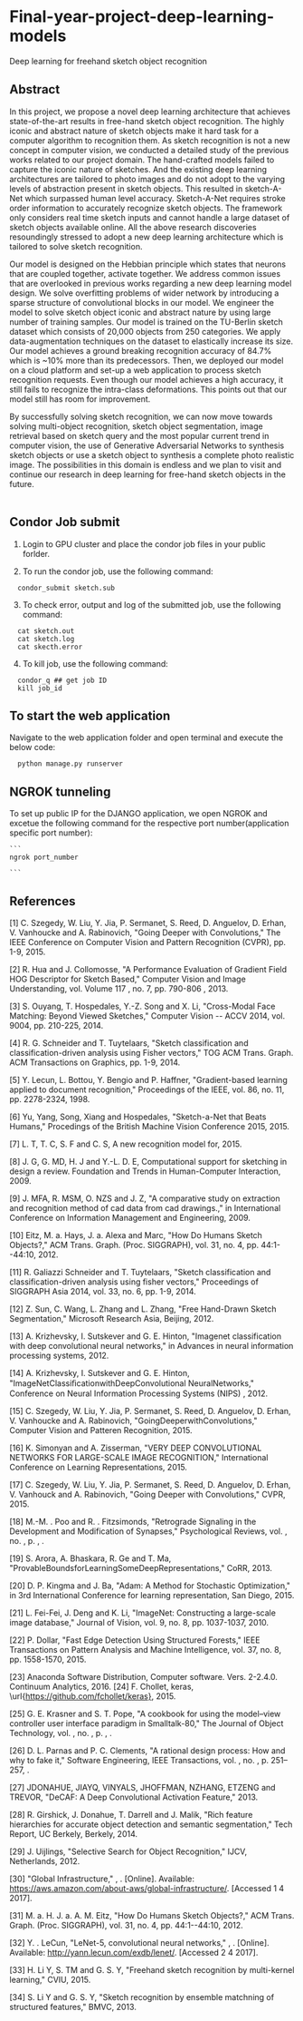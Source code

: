 # Final-year-project-deep-learning-models
Deep learning for freehand sketch object recognition 

## Abstract 
In this project, we propose a novel deep learning architecture that achieves state-of-the-art results in free-hand sketch object recognition. The highly iconic and abstract nature of sketch objects make it hard task for a computer algorithm to recognition them.  As sketch recognition is not a new concept in computer vision, we conducted a detailed study of the previous works related to our project domain. The hand-crafted models failed to capture the iconic nature of sketches. And the existing deep learning architectures are tailored to photo images and do not adopt to the varying levels of abstraction present in sketch objects. This resulted in sketch-A-Net which surpassed human level accuracy. Sketch-A-Net requires stroke order information to accurately recognize sketch objects. The framework only considers real time sketch inputs and cannot handle a large dataset of sketch objects available online.  All the above research discoveries resoundingly stressed to adopt a new deep learning architecture which is tailored to solve sketch recognition.
<br/>

Our model is designed on the Hebbian principle which states that neurons that are coupled together, activate together. We address common issues that are overlooked in previous works regarding a new deep learning model design. We solve overfitting problems of wider network by introducing a sparse structure of convolutional blocks in our model. We engineer the model to solve sketch object iconic and abstract nature by using large number of training samples. Our model is trained on the TU-Berlin sketch dataset which consists of 20,000 objects from 250 categories. We apply data-augmentation techniques on the dataset to elastically increase its size. Our model achieves a ground breaking recognition accuracy of 84.7% which is ~10% more than its predecessors. Then, we deployed our model on a cloud platform and set-up a web application to process sketch recognition requests. Even though our model achieves a high accuracy, it still fails to recognize the intra-class deformations. This points out that our model still has room for improvement.
<br/>

By successfully solving sketch recognition, we can now move towards solving multi-object recognition, sketch object segmentation, image retrieval based on sketch query and the most popular current trend in computer vision, the use of Generative Adversarial Networks to synthesis sketch objects or use a sketch object to synthesis a complete photo realistic image. The possibilities in this domain is endless and we plan to visit and continue our research in deep learning for free-hand sketch objects in the future.     
<br/>

## Condor Job submit

1. Login to GPU cluster and place the condor job files in your public forlder.

2. To run the condor job, use the following command:
  ```
    condor_submit sketch.sub
  ```
3. To check error, output and log of the submitted job, use the following command:
  ```
    cat sketch.out 
    cat sketch.log
    cat skecth.error
  ```
4. To kill job, use the following command:
  ```
    condor_q ## get job ID
    kill job_id
  ```
  
## To start the web application
  Navigate to the web application folder and open terminal and execute the below code:
  ```
    python manage.py runserver
  ```
  ## NGROK tunneling
  
  To set up public IP for the DJANGO application, we open NGROK and excetue the following command for the respective port number(application specific port number):
  
    ```
    ngrok port_number
    
    ```
  


## References


[1] 	C. Szegedy, W. Liu, Y. Jia, P. Sermanet, S. Reed, D. Anguelov, D. Erhan, V. Vanhoucke and A. Rabinovich, "Going Deeper with Convolutions," The IEEE Conference on Computer Vision and Pattern Recognition (CVPR), pp. 1-9, 2015. 

[2] 	R. Hua and J. Collomosse, "A Performance Evaluation of Gradient Field HOG Descriptor for Sketch Based," Computer Vision and Image Understanding, vol. Volume 117 , no. 7, pp. 790-806 , 2013. 

[3] 	S. Ouyang, T. Hospedales, Y.-Z. Song and X. Li, "Cross-Modal Face Matching: Beyond Viewed Sketches," Computer Vision -- ACCV 2014, vol. 9004, pp. 210-225, 2014. 

[4] 	R. G. Schneider and T. Tuytelaars, "Sketch classification and classification-driven analysis using Fisher vectors," TOG ACM Trans. Graph. ACM Transactions on Graphics, pp. 1-9, 2014. 

[5] 	Y. Lecun, L. Bottou, Y. Bengio and P. Haffner, "Gradient-based learning applied to document recognition," Proceedings of the IEEE, vol. 86, no. 11, pp. 2278-2324, 1998. 

[6] 	Yu, Yang, Song, Xiang and Hospedales, "Sketch-a-Net that Beats Humans," Procedings of the British Machine Vision Conference 2015, 2015. 

[7] 	L. T, T. C, S. F and C. S, A new recognition model for, 2015. 

[8] 	J. G, G. MD, H. J and Y.-L. D. E, Computational support for sketching in design a review. Foundation and Trends in Human-Computer Interaction, 2009. 

[9] 	J. MFA, R. MSM, O. NZS and J. Z, "A comparative study on extraction and recognition method of cad data from cad drawings.," in International Conference on Information Management and Engineering, 2009. 

[10] 	Eitz, M. a. Hays, J. a. Alexa and Marc, "How Do Humans Sketch Objects?," ACM Trans. Graph. (Proc. SIGGRAPH), vol. 31, no. 4, pp. 44:1--44:10, 2012. 

[11] 	R. Galiazzi Schneider and T. Tuytelaars, "Sketch classification and classification-driven analysis using fisher vectors," Proceedings of SIGGRAPH Asia 2014, vol. 33, no. 6, pp. 1-9, 2014. 

[12] 	Z. Sun, C. Wang, L. Zhang and L. Zhang, "Free Hand-Drawn Sketch Segmentation," Microsoft Research Asia, Beijing, 2012.

[13] 	A. Krizhevsky, I. Sutskever and G. E. Hinton, "Imagenet classification with deep convolutional neural networks," in Advances in neural information processing systems, 2012. 

[14] 	A. Krizhevsky, I. Sutskever and G. E. Hinton, "ImageNetClassiﬁcationwithDeepConvolutional NeuralNetworks," Conference on Neural Information Processing Systems (NIPS) , 2012. 

[15] 	C. Szegedy, W. Liu, Y. Jia, P. Sermanet, S. Reed, D. Anguelov, D. Erhan, V. Vanhoucke and A. Rabinovich, "GoingDeeperwithConvolutions," Computer Vision and Patteren Recognition, 2015. 

[16] 	K. Simonyan and A. Zisserman, "VERY DEEP CONVOLUTIONAL NETWORKS FOR LARGE-SCALE IMAGE RECOGNITION," International Conference on Learning Representations, 2015. 

[17] 	C. Szegedy, W. Liu, Y. Jia, P. Sermanet, S. Reed, D. Anguelov, D. Erhan, V. Vanhouck and A. Rabinovich, "Going Deeper with Convolutions," CVPR, 2015. 

[18] 	M.-M. . Poo and R. . Fitzsimonds, "Retrograde Signaling in the Development and Modification of Synapses," Psychological Reviews, vol. , no. , p. , . 

[19] 	S. Arora, A. Bhaskara, R. Ge and T. Ma, "ProvableBoundsforLearningSomeDeepRepresentations," CoRR, 2013.

[20] 	D. P. Kingma and J. Ba, "Adam: A Method for Stochastic Optimization," in 3rd International Conference for learning representation, San Diego, 2015. 

[21] 	L. Fei-Fei, J. Deng and K. Li, "ImageNet: Constructing a large-scale image database," Journal of Vision, vol. 9, no. 8, pp. 1037-1037, 2010. 

[22] 	P. Dollar, "Fast Edge Detection Using Structured Forests," IEEE Transactions on Pattern Analysis and Machine Intelligence, vol. 37, no. 8, pp. 1558-1570, 2015. 

[23] 	Anaconda Software Distribution, Computer software. Vers. 2-2.4.0. Continuum Analytics, 2016. 
[24] 	F. Chollet, keras, \url{https://github.com/fchollet/keras}, 2015. 

[25] 	G. E. Krasner and S. T. Pope, "A cookbook for using the model–view controller user interface paradigm in Smalltalk-80," The Journal of Object Technology, vol. , no. , p. , . 

[26] 	D. L. Parnas and P. C. Clements, "A rational design process: How and why to fake it," Software Engineering, IEEE Transactions, vol. , no. , p. 251–257, .

[27] 	JDONAHUE, JIAYQ, VINYALS, JHOFFMAN, NZHANG, ETZENG and TREVOR, "DeCAF: A Deep Convolutional Activation Feature," 2013. 

[28] 	R. Girshick, J. Donahue, T. Darrell and J. Malik, "Rich feature hierarchies for accurate object detection and semantic segmentation," Tech Report, UC Berkely, Berkely, 2014.

[29] 	J. Uijlings, "Selective Search for Object Recognition," IJCV, Netherlands, 2012.

[30] 	"Global Infrastructure," , . [Online]. Available: https://aws.amazon.com/about-aws/global-infrastructure/. [Accessed 1 4 2017].

[31] 	M. a. H. J. a. A. M. Eitz, "How Do Humans Sketch Objects?," ACM Trans. Graph. (Proc. SIGGRAPH), vol. 31, no. 4, pp. 44:1--44:10, 2012. 

[32] 	Y. . LeCun, "LeNet-5, convolutional neural networks," , . [Online]. Available: http://yann.lecun.com/exdb/lenet/. [Accessed 2 4 2017].

[33] 	H. Li Y, S. TM and G. S. Y, "Freehand sketch recognition by multi-kernel learning," CVIU, 2015.

[34] 	S. Li Y and G. S. Y, "Sketch recognition by ensemble matchning of structured features," BMVC, 2013. 


